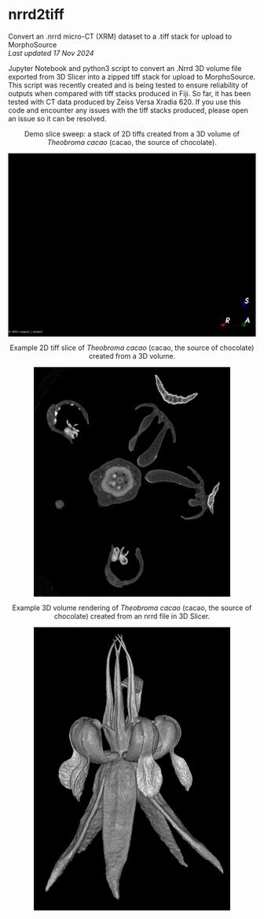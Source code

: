 # nrrd2tiff
Convert an .nrrd micro-CT (XRM) dataset to a .tiff stack for upload to MorphoSource    
*Last updated 17 Nov 2024*

Jupyter Notebook and python3 script to convert an .Nrrd 3D volume file exported from 3D Slicer into a zipped tiff stack for upload to MorphoSource. This script was recently created and is being tested to ensure reliability of outputs when compared with tiff stacks produced in Fiji. So far, it has been tested with CT data produced by Zeiss Versa Xradia 620. If you use this code and encounter any issues with the tiff stacks produced, please open an issue so it can be resolved.

<p align="center">Demo slice sweep: a stack of 2D tiffs created from a 3D volume of <i>Theobroma cacao</i> (cacao, the source of chocolate).</p> 
<p align="center">
<a href="url"><img src="https://github.com/aubricot/nrrd2tiff/blob/main/demo_imgs/thecac_slicesweep_github_demo.gif" align="center" width="600" ></a></p> 

<p align="center">Example 2D tiff slice of <i>Theobroma cacao</i> (cacao, the source of chocolate) created from a 3D volume.</p>
<p align="center">
<a href="url"><img src="https://github.com/aubricot/nrrd2tiff/blob/main/demo_imgs/thecac_tiffslice_github_demo.png" align="middle" width="400" ></a></p>   

<p align="center">Example 3D volume rendering of <i>Theobroma cacao</i> (cacao, the source of chocolate) created from an nrrd file in 3D Slicer.</p>
<p align="center">
<a href="url"><img src="https://github.com/aubricot/nrrd2tiff/blob/main/demo_imgs/thecac_volren_github_demo.png" align="middle" width="400" ></a></p>   

